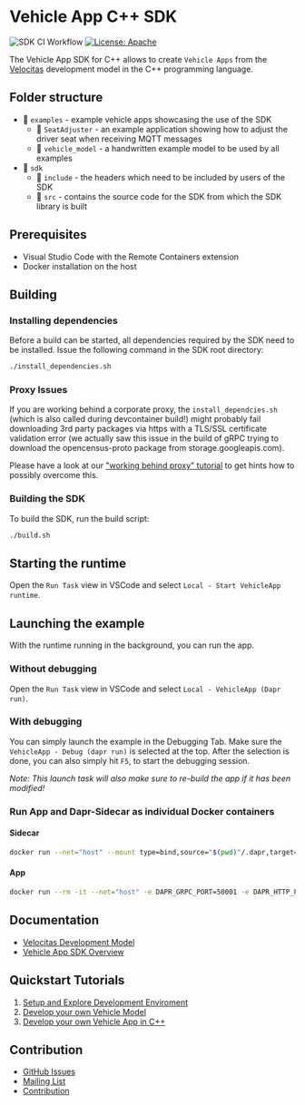 # Vehicle App C++ SDK

![SDK CI Workflow](https://github.com/eclipse-velocitas/vehicle-app-cpp-sdk/actions/workflows/sdk-ci.yml/badge.svg)
[![License: Apache](https://img.shields.io/badge/License-Apache-yellow.svg)](http://www.apache.org/licenses/LICENSE-2.0)

The Vehicle App SDK for C++ allows to create `Vehicle Apps` from the [Velocitas](https://github.com/eclipse-velocitas/velocitas-docs) development model in the C++ programming language.

## Folder structure

* 📁 `examples` - example vehicle apps showcasing the use of the SDK
    * 📁 `SeatAdjuster` - an example application showing how to adjust the driver seat when receiving MQTT messages
    * 📁 `vehicle_model` - a handwritten example model to be used by all examples
* 📁 `sdk`
    * 📁 `include` - the headers which need to be included by users of the SDK
    * 📁 `src` - contains the source code for the SDK from which the SDK library is built

## Prerequisites

* Visual Studio Code with the Remote Containers extension
* Docker installation on the host

## Building

### Installing dependencies
Before a build can be started, all dependencies required by the SDK need to be installed. Issue the following command in the SDK root directory:
```bash
./install_dependencies.sh
```

### Proxy Issues
If you are working behind a corporate proxy, the `install_dependcies.sh` (which is also called during devcontainer build!) might probably fail 
downloading 3rd party packages via https with a TLS/SSL certificate validation error (we actually saw this issue in the build of gRPC trying to
download the opencensus-proto package from storage.googleapis.com). 

Please have a look at our ["working behind proxy" tutorial](https://websites.eclipseprojects.io/velocitas/docs/tutorials/quickstart/behind_proxy/) 
to get hints how to possibly overcome this.

### Building the SDK
To build the SDK, run the build script:
```bash
./build.sh
```

## Starting the runtime

Open the `Run Task` view in VSCode and select `Local - Start VehicleApp runtime`.

## Launching the example
With the runtime running in the background, you can run the app.

### Without debugging

Open the `Run Task` view in VSCode and select `Local - VehicleApp (Dapr run)`.

### With debugging
You can simply launch the example in the Debugging Tab. Make sure the `VehicleApp - Debug (dapr run)` is selected at the top. After the selection is done, you can also simply hit `F5`, to start the debugging session. 

*Note: This launch task will also make sure to re-build the app if it has been modified!*

### Run App and Dapr-Sidecar as individual Docker containers
#### Sidecar
```bash
docker run --net="host" --mount type=bind,source="$(pwd)"/.dapr,target=/.dapr daprio/daprd:edge ./daprd -app-id vehicleapp -dapr-grpc-port 50001 -dapr-http-port 3500 -components-path /.dapr/components -config /.dapr/config.yaml -app-protocol grpc
```
#### App
```bash
docker run --rm -it --net="host" -e DAPR_GRPC_PORT=50001 -e DAPR_HTTP_PORT=3500 localhost:12345/vehicleapp:local
```

## Documentation
* [Velocitas Development Model](https://eclipse-velocitas.github.io/velocitas-docs/docs/about/development_model/)
* [Vehicle App SDK Overview](https://eclipse-velocitas.github.io/velocitas-docs/docs/about/development_model/vehicle_app_sdk/)

## Quickstart Tutorials
1. [Setup and Explore Development Enviroment](https://eclipse-velocitas.github.io/velocitas-docs/docs/tutorials/quickstart/)
1. [Develop your own Vehicle Model](https://eclipse-velocitas.github.io/velocitas-docs/docs/tutorials/tutorial_how_to_create_a_vehicle_model/)
1. [Develop your own Vehicle App in C++](https://eclipse-velocitas.github.io/velocitas-docs/docs/tutorials/vehicle-app-development/tutorial_how_to_create_a_vehicle_app_cpp/)

## Contribution
- [GitHub Issues](https://github.com/eclipse-velocitas/vehicle-app-cpp-sdk/issues)
- [Mailing List](https://accounts.eclipse.org/mailing-list/velocitas-dev)
- [Contribution](https://eclipse-velocitas.github.io/velocitas-docs/docs/contribution-guidelines/)
